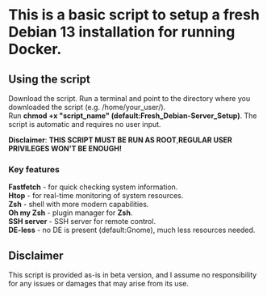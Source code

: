 # This is a basic script to setup a fresh Debian 13 installation for running Docker.


## Using the script

Download the script. Run a terminal and point to the directory where you downloaded the script (e.g. /home/your_user/).  
Run **chmod +x "script_name" (default:Fresh_Debian-Server_Setup)**. The script is automatic and requires no user input.  

**Disclaimer**: **THIS SCRIPT MUST BE RUN AS ROOT**,**REGULAR USER PRIVILEGES WON'T BE ENOUGH!** 

### Key features

**Fastfetch** - for quick checking system information.  
**Htop** - for real-time monitoring of system resources.  
**Zsh** - shell with more modern capabilities.  
**Oh my Zsh** - plugin manager for **Zsh**.  
**SSH server** - SSH server for remote control.  
**DE-less** - no DE is present (default:Gnome), much less resources needed.  

## Disclaimer

This script is provided as-is in beta version, and I assume no responsibility for any issues or damages that may arise from its use.
